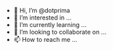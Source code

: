 - 👋 Hi, I’m @dotprima
- 👀 I’m interested in ...
- 🌱 I’m currently learning ...
- 💞️ I’m looking to collaborate on ...
- 📫 How to reach me ...

<!---
dotprima/dotprima is a ✨ special ✨ repository because its `README.md` (this file) appears on your GitHub profile.
You can click the Preview link to take a look at your changes.
--->
